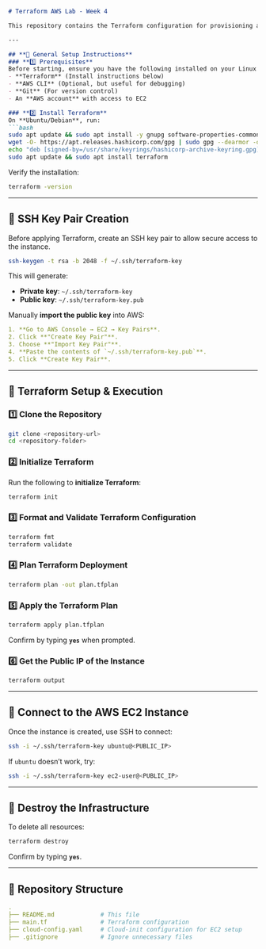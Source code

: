 
```markdown
# Terraform AWS Lab - Week 4

This repository contains the Terraform configuration for provisioning an AWS EC2 instance with a cloud-init configuration. The lab involves using Terraform to create a VPC, subnet, security group, internet gateway, and an EC2 instance with a user-defined key pair.

---

## **📌 General Setup Instructions**
### **1️⃣ Prerequisites**
Before starting, ensure you have the following installed on your Linux environment:
- **Terraform** (Install instructions below)
- **AWS CLI** (Optional, but useful for debugging)
- **Git** (For version control)
- An **AWS account** with access to EC2

### **2️⃣ Install Terraform**
On **Ubuntu/Debian**, run:
```bash
sudo apt update && sudo apt install -y gnupg software-properties-common
wget -O- https://apt.releases.hashicorp.com/gpg | sudo gpg --dearmor -o /usr/share/keyrings/hashicorp-archive-keyring.gpg
echo "deb [signed-by=/usr/share/keyrings/hashicorp-archive-keyring.gpg] https://apt.releases.hashicorp.com $(lsb_release -cs) main" | sudo tee /etc/apt/sources.list.d/hashicorp.list
sudo apt update && sudo apt install terraform
```
Verify the installation:
```bash
terraform -version
```

---

## **📌 SSH Key Pair Creation**
Before applying Terraform, create an SSH key pair to allow secure access to the instance.

```bash
ssh-keygen -t rsa -b 2048 -f ~/.ssh/terraform-key
```
This will generate:
- **Private key**: `~/.ssh/terraform-key`
- **Public key**: `~/.ssh/terraform-key.pub`

Manually **import the public key** into AWS:
```yaml
1. **Go to AWS Console → EC2 → Key Pairs**.
2. Click **"Create Key Pair"**.
3. Choose **"Import Key Pair"**.
4. **Paste the contents of `~/.ssh/terraform-key.pub`**.
5. Click **Create Key Pair**.
```

---

## **📌 Terraform Setup & Execution**
### **1️⃣ Clone the Repository**
```bash
git clone <repository-url>
cd <repository-folder>
```

### **2️⃣ Initialize Terraform**
Run the following to **initialize Terraform**:
```bash
terraform init
```

### **3️⃣ Format and Validate Terraform Configuration**
```bash
terraform fmt
terraform validate
```

### **4️⃣ Plan Terraform Deployment**
```bash
terraform plan -out plan.tfplan
```

### **5️⃣ Apply the Terraform Plan**
```bash
terraform apply plan.tfplan
```
Confirm by typing **`yes`** when prompted.

### **6️⃣ Get the Public IP of the Instance**
```bash
terraform output
```

---

## **📌 Connect to the AWS EC2 Instance**
Once the instance is created, use SSH to connect:

```bash
ssh -i ~/.ssh/terraform-key ubuntu@<PUBLIC_IP>
```
If `ubuntu` doesn’t work, try:
```bash
ssh -i ~/.ssh/terraform-key ec2-user@<PUBLIC_IP>
```

---

## **📌 Destroy the Infrastructure**
To delete all resources:
```bash
terraform destroy
```
Confirm by typing **`yes`**.

---

## **📌 Repository Structure**
```yaml
.
├── README.md             # This file
├── main.tf               # Terraform configuration
├── cloud-config.yaml     # Cloud-init configuration for EC2 setup
├── .gitignore            # Ignore unnecessary files
```

